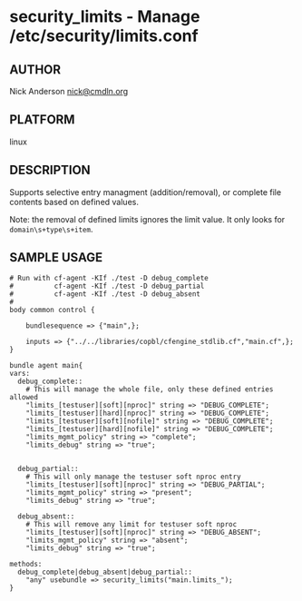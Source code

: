 # security_limits - Manage /etc/security/limits.conf
## AUTHOR
Nick Anderson <nick@cmdln.org>

## PLATFORM
linux

## DESCRIPTION
Supports selective entry managment (addition/removal), or complete file
contents based on defined values.

Note: the removal of defined limits ignores the limit value. It only looks for
`domain\s+type\s+item`.

## SAMPLE USAGE

    # Run with cf-agent -KIf ./test -D debug_complete
    #          cf-agent -KIf ./test -D debug_partial
    #          cf-agent -KIf ./test -D debug_absent
    #
    body common control {

        bundlesequence => {"main",};

        inputs => {"../../libraries/copbl/cfengine_stdlib.cf","main.cf",};
    }

    bundle agent main{
    vars:
      debug_complete::
        # This will manage the whole file, only these defined entries allowed
        "limits_[testuser][soft][nproc]" string => "DEBUG_COMPLETE";
        "limits_[testuser][hard][nproc]" string => "DEBUG_COMPLETE";
        "limits_[testuser][soft][nofile]" string => "DEBUG_COMPLETE";
        "limits_[testuser][hard][nofile]" string => "DEBUG_COMPLETE";
        "limits_mgmt_policy" string => "complete";
        "limits_debug" string => "true";

        
      debug_partial::
        # This will only manage the testuser soft nproc entry
        "limits_[testuser][soft][nproc]" string => "DEBUG_PARTIAL";
        "limits_mgmt_policy" string => "present";
        "limits_debug" string => "true";
    
      debug_absent::
        # This will remove any limit for testuser soft nproc
        "limits_[testuser][soft][nproc]" string => "DEBUG_ABSENT";
        "limits_mgmt_policy" string => "absent";
        "limits_debug" string => "true";

    methods:
      debug_complete|debug_absent|debug_partial::
        "any" usebundle => security_limits("main.limits_");
    }
